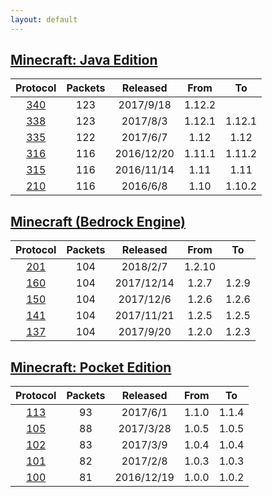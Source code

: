 ```yaml
---
layout: default
---
```


## [Minecraft: Java Edition](protocol/java340)

Protocol | Packets | Released | From | To
:---:|:---:|:---:|:---:|:---:
[340](protocol/java340) | 123 | 2017/9/18 | 1.12.2 | 
[338](protocol/java338) | 123 | 2017/8/3 | 1.12.1 | 1.12.1
[335](protocol/java335) | 122 | 2017/6/7 | 1.12 | 1.12
[316](protocol/java316) | 116 | 2016/12/20 | 1.11.1 | 1.11.2
[315](protocol/java315) | 116 | 2016/11/14 | 1.11 | 1.11
[210](protocol/java210) | 116 | 2016/6/8 | 1.10 | 1.10.2

## [Minecraft (Bedrock Engine)](protocol/bedrock201)

Protocol | Packets | Released | From | To
:---:|:---:|:---:|:---:|:---:
[201](protocol/bedrock201) | 104 | 2018/2/7 | 1.2.10 | 
[160](protocol/bedrock160) | 104 | 2017/12/14 | 1.2.7 | 1.2.9
[150](protocol/bedrock150) | 104 | 2017/12/6 | 1.2.6 | 1.2.6
[141](protocol/bedrock141) | 104 | 2017/11/21 | 1.2.5 | 1.2.5
[137](protocol/bedrock137) | 104 | 2017/9/20 | 1.2.0 | 1.2.3

## [Minecraft: Pocket Edition](protocol/pocket113)

Protocol | Packets | Released | From | To
:---:|:---:|:---:|:---:|:---:
[113](protocol/pocket113) | 93 | 2017/6/1 | 1.1.0 | 1.1.4
[105](protocol/pocket105) | 88 | 2017/3/28 | 1.0.5 | 1.0.5
[102](protocol/pocket102) | 83 | 2017/3/9 | 1.0.4 | 1.0.4
[101](protocol/pocket101) | 82 | 2017/2/8 | 1.0.3 | 1.0.3
[100](protocol/pocket100) | 81 | 2016/12/19 | 1.0.0 | 1.0.2

